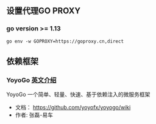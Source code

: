 ## 设置代理GO PROXY 
### go version >= 1.13
```
go env -w GOPROXY=https://goproxy.cn,direct
```

## 依赖框架
### YoyoGo [英文介绍](https://github.com/yoyofx/yoyogo/blob/master/README_En.md "中文介绍")
YoyoGo 一个简单、轻量、快速、基于依赖注入的微服务框架

* 文档： https://github.com/yoyofx/yoyogo/wiki
* 作者:   张磊-易车